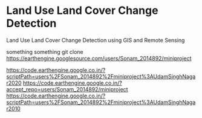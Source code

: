 # Land Use Land Cover Change Detection
 Land Use Land Cover Change Detection using GIS and Remote Sensing
 
 something something 
 git clone https://earthengine.googlesource.com/users/Sonam_2014892/miniproject
 
 https://code.earthengine.google.co.in/?scriptPath=users%2FSonam_2014892%2Fminiproject%3AUdamSinghNagar2020 
 https://code.earthengine.google.co.in/?accept_repo=users/Sonam_2014892/miniproject 
 https://code.earthengine.google.co.in/?scriptPath=users%2FSonam_2014892%2Fminiproject%3AUdamSinghNagar2010 
 
 
 
 
